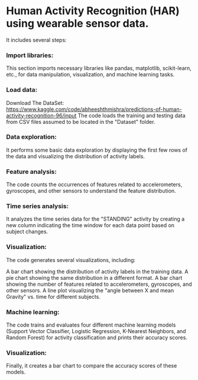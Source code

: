 # Human Activity Recognition (HAR) using wearable sensor data.

It includes several steps:

### Import libraries:
This section imports necessary libraries like pandas, matplotlib, scikit-learn, etc., for data manipulation, visualization, and machine learning tasks.
### Load data: 
Download The DataSet: https://www.kaggle.com/code/abheeshthmishra/predictions-of-human-activity-recognition-96/input
The code loads the training and testing data from CSV files assumed to be located in the "Dataset" folder.
### Data exploration: 
It performs some basic data exploration by displaying the first few rows of the data and visualizing the distribution of activity labels.
### Feature analysis:
The code counts the occurrences of features related to accelerometers, gyroscopes, and other sensors to understand the feature distribution.
### Time series analysis:
It analyzes the time series data for the "STANDING" activity by creating a new column indicating the time window for each data point based on subject changes.
### Visualization:
The code generates several visualizations, including:

A bar chart showing the distribution of activity labels in the training data.
A pie chart showing the same distribution in a different format.
A bar chart showing the number of features related to accelerometers, gyroscopes, and other sensors.
A line plot visualizing the "angle between X and mean Gravity" vs. time for different subjects.

### Machine learning:
The code trains and evaluates four different machine learning models (Support Vector Classifier, Logistic Regression, K-Nearest Neighbors, and Random Forest) for activity classification and prints their accuracy scores.
### Visualization:
Finally, it creates a bar chart to compare the accuracy scores of these models.
